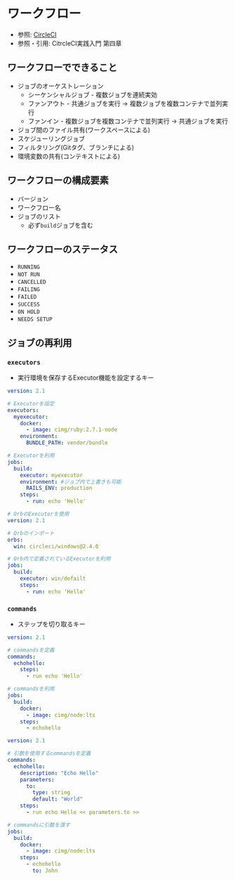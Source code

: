 # ワークフロー
- 参照: [CircleCI](https://circleci.com/docs/ja/2.0/about-circleci/#section=welcome)
- 参照・引用: CitrcleCI実践入門 第四章

## ワークフローでできること
- ジョブのオーケストレーション
  - シーケンシャルジョブ - 複数ジョブを連続実効
  - ファンアウト - 共通ジョブを実行 -> 複数ジョブを複数コンテナで並列実行
  - ファンイン - 複数ジョブを複数コンテナで並列実行 -> 共通ジョブを実行
- ジョブ間のファイル共有(ワークスペースによる)
- スケジューリングジョブ
- フィルタリング(Gitタグ、ブランチによる)
- 環境変数の共有(コンテキストによる)

## ワークフローの構成要素
- バージョン
- ワークフロー名
- ジョブのリスト
  - 必ず`build`ジョブを含む

## ワークフローのステータス
- `RUNNING`
- `NOT RUN`
- `CANCELLED`
- `FAILING`
- `FAILED`
- `SUCCESS`
- `ON HOLD`
- `NEEDS SETUP`

## ジョブの再利用
### `executors`
- 実行環境を保存するExecutor機能を設定するキー
```yml
version: 2.1

# Executorを設定
executors:
  myexecutor:
    docker:
      - image: cimg/ruby:2.7.1-node
    environment:
      BUNDLE_PATH: vendor/bundle

# Executorを利用
jobs:
  build:
    executor: myexecutor
    environment: #ジョブ内で上書きも可能
      RAILS_ENV: production
    steps:
      - run: echo 'Hello'
```

```yml
# OrbのExecutorを使用
version: 2.1

# Orbのインポート
orbs:
  win: circleci/windows@2.4.0

# Orb内で定義されているExecutorを利用
jobs:
  build:
    executor: win/defailt
    steps:
      - run: echo 'Hello'
```

### `commands`
- ステップを切り取るキー
```yml
version: 2.1

# commandsを定義
commands:
  echohello:
    steps:
      - run echo 'Hello'

# commandsを利用
jobs:
  build:
    docker:
      - image: cimg/node:lts
    steps:
      - echohello
```

```yml
version: 2.1

# 引数を使用するcommandsを定義
commands:
  echohello:
    description: "Echo Hello"
    parameters:
      to:
        type: string
        default: "World"
    steps:
      - run echo Hello << parameters.to >>

# commandsに引数を渡す
jobs:
  build:
    docker:
      - image: cimg/node:lts
    steps:
      - echohello
        to: John
```

